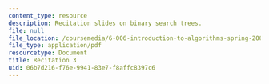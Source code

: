 ```yaml
---
content_type: resource
description: Recitation slides on binary search trees.
file: null
file_location: /coursemedia/6-006-introduction-to-algorithms-spring-2008/06b7d216f76e994183e7f8affc8397c6_recitation03.pdf
file_type: application/pdf
resourcetype: Document
title: Recitation 3
uid: 06b7d216-f76e-9941-83e7-f8affc8397c6
---
```

